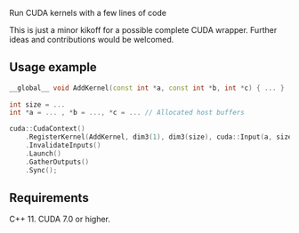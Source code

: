 Run CUDA kernels with a few lines of code

This is just a minor kikoff for a possible complete CUDA wrapper. Further ideas and contributions would be welcomed.

Usage example
-------
```c++
__global__ void AddKernel(const int *a, const int *b, int *c) { ... }
    
int size = ...
int *a = ... , *b = ..., *c = ... // Allocated host buffers 

cuda::CudaContext()
    .RegisterKernel(AddKernel, dim3(1), dim3(size), cuda::Input(a, size), cuda::Input(b, size), cuda::Output(c, size))
    .InvalidateInputs()
    .Launch()
    .GatherOutputs()
    .Sync();
```
Requirements
------------

C++ 11.
CUDA 7.0 or higher.




